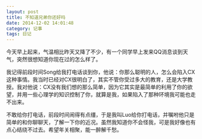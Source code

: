 ```yaml
---
layout: post
title: 不知道兄弟你还好吗
date: 2014-12-02 14:01:48 
category: 记事
tags: 日记
---
```


今天早上起来，气温相比昨天又降了不少，有一个同学早上发来QQ消息谈到天气，突然很想知道你现在过的怎么样了。

我记得前段时间Song给我打电话谈到你，他说：你那么聪明的人，怎么会陷入CX这种事情。我当时已经对CX很明白了，其实不管你受过多大的教育，还是大学教授。我对他说：CX没有我们想的那么简单，因为它其实是最简单的利用了你的欲望，并用一些心理学的知识控制了你，就算是我，如果陷入了那种环境我可能也走不出来。

不敢给你打电话，前段时间闹得有点缰，于是我叫Luo给你打电话，并嘱咐他只是简单的和你聊聊天，了解一下你的近况。虽然我知道你不会怪我，可是我好像也有点心结绕不过去。希望年关相聚，能一醉解千愁。




